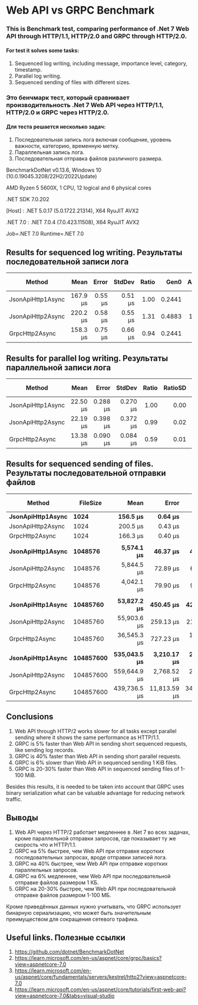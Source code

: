 # Web API vs GRPC Benchmark
### This is Benchmark test, comparing performance of **.Net 7 Web API through HTTP/1.1, HTTP/2.0 and GRPC through HTTP/2.0**.

#### For test it solves some tasks:
1. Sequenced log writing, including message, importance level, category, timestamp.
1. Parallel log writing. 
1. Sequenced sending of files with different sizes.

### Это бенчмарк тест, который сравнивает производительность **.Net 7 Web API через HTTP/1.1, HTTP/2.0 и GRPC через HTTP/2.0**.

#### Для теста решается несколько задач:
1. Последовательная запись лога включая сообщение, уровень важности, категорию, временную метку.
1. Параллельная запись лога.
1. Последовательная отправка файлов различного размера.

BenchmarkDotNet v0.13.6, Windows 10 (10.0.19045.3208/22H2/2022Update)

AMD Ryzen 5 5600X, 1 CPU, 12 logical and 6 physical cores

.NET SDK 7.0.202

  [Host]   : .NET 5.0.17 (5.0.1722.21314), X64 RyuJIT AVX2
  
  .NET 7.0 : .NET 7.0.4 (7.0.423.11508), X64 RyuJIT AVX2

Job=.NET 7.0  Runtime=.NET 7.0  

## Results for sequenced log writing. Результаты последовательной записи лога
|            Method |     Mean |   Error |  StdDev | Ratio |   Gen0 | Allocated | Alloc Ratio |
|------------------ |---------:|--------:|--------:|------:|-------:|----------:|------------:|
| JsonApiHttp1Async | 167.9 μs | 0.55 μs | 0.51 μs |  1.00 | 0.2441 |   7.52 KB |        1.00 |
| JsonApiHttp2Async | 220.2 μs | 0.58 μs | 0.55 μs |  1.31 | 0.4883 |  14.68 KB |        1.95 |
|    GrpcHttp2Async | 158.3 μs | 0.75 μs | 0.66 μs |  0.94 | 0.2441 |   6.79 KB |        0.90 |

## Results for parallel log writing. Результаты параллельной записи лога
|            Method |     Mean |    Error |   StdDev | Ratio | RatioSD |   Gen0 |   Gen1 | Allocated | Alloc Ratio |
|------------------ |---------:|---------:|---------:|------:|--------:|-------:|-------:|----------:|------------:|
| JsonApiHttp1Async | 22.50 μs | 0.288 μs | 0.270 μs |  1.00 |    0.00 | 0.4395 | 0.0977 |   7.77 KB |        1.00 |
| JsonApiHttp2Async | 22.19 μs | 0.398 μs | 0.372 μs |  0.99 |    0.02 | 0.8789 | 0.2441 |  14.96 KB |        1.92 |
|    GrpcHttp2Async | 13.38 μs | 0.090 μs | 0.084 μs |  0.59 |    0.01 | 0.4150 | 0.0732 |   7.05 KB |        0.91 |

## Results for sequenced sending of files. Результаты последовательной отправки файлов
|            Method |  FileSize |         Mean |        Error |       StdDev | Ratio | RatioSD |   Gen0 |   Gen1 |   Gen2 |   Allocated | Alloc Ratio |
|------------------ |---------- |-------------:|-------------:|-------------:|------:|--------:|-------:|-------:|-------:|------------:|------------:|
| **JsonApiHttp1Async** |      **1024** |     **156.5 μs** |      **0.64 μs** |      **0.60 μs** |  **1.00** |    **0.00** | **0.2441** |      **-** |      **-** |        **5 KB** |        **1.00** |
| JsonApiHttp2Async |      1024 |     200.5 μs |      0.43 μs |      0.40 μs |  1.28 |    0.01 | 0.4883 |      - |      - |     8.72 KB |        1.74 |
|    GrpcHttp2Async |      1024 |     166.3 μs |      0.40 μs |      0.37 μs |  1.06 |    0.00 | 0.2441 |      - |      - |     7.69 KB |        1.54 |
|                   |           |              |              |              |       |         |        |        |        |             |             |
| **JsonApiHttp1Async** |   **1048576** |   **5,574.1 μs** |     **46.37 μs** |     **41.11 μs** |  **1.00** |    **0.00** |      **-** |      **-** |      **-** |        **5 KB** |        **1.00** |
| JsonApiHttp2Async |   1048576 |   5,844.5 μs |     72.89 μs |     64.62 μs |  1.05 |    0.01 |      - |      - |      - |    18.55 KB |        3.71 |
|    GrpcHttp2Async |   1048576 |   4,042.1 μs |     79.90 μs |     95.11 μs |  0.72 |    0.02 | 7.8125 | 7.8125 | 7.8125 |   1040.4 KB |      208.00 |
|                   |           |              |              |              |       |         |        |        |        |             |             |
| **JsonApiHttp1Async** |  **10485760** |  **53,827.2 μs** |    **450.45 μs** |    **421.35 μs** |  **1.00** |    **0.00** |      **-** |      **-** |      **-** |     **5.27 KB** |        **1.00** |
| JsonApiHttp2Async |  10485760 |  55,903.6 μs |    259.13 μs |    216.38 μs |  1.04 |    0.01 |      - |      - |      - |    112.2 KB |       21.30 |
|    GrpcHttp2Async |  10485760 |  36,545.3 μs |    727.23 μs |  1,088.48 μs |  0.68 |    0.02 |      - |      - |      - |  10346.4 KB |    1,964.17 |
|                   |           |              |              |              |       |         |        |        |        |             |             |
| **JsonApiHttp1Async** | **104857600** | **535,043.5 μs** |  **3,210.17 μs** |  **2,680.63 μs** |  **1.00** |    **0.00** |      **-** |      **-** |      **-** |     **6.41 KB** |        **1.00** |
| JsonApiHttp2Async | 104857600 | 559,644.9 μs |  2,768.52 μs |  2,311.84 μs |  1.05 |    0.01 |      - |      - |      - |  1047.34 KB |      163.49 |
|    GrpcHttp2Async | 104857600 | 439,736.5 μs | 11,813.59 μs | 34,647.21 μs |  0.82 |    0.07 |      - |      - |      - | 103405.7 KB |   16,141.38 |

## Conclusions
1. Web API through HTTP/2 works slower for all tasks except parallel sending where it shows the same performance as HTTP/1.1.
1. GRPC is 5% faster than Web API in sending short sequenced requests, like sending log records.
1. GRPC is 40% faster than Web API in sending short parallel requests.
1. GRPC is 6% slower than Web API in sequenced sending 1 KiB files.
1. GRPC is 20-30% faster than Web API in sequenced sending files of 1-100 MiB.

Besides this results, it is needed to be taken into account that GRPC uses binary serialization what can be valuable advantage for reducing network traffic. 

## Выводы
1. Web API через HTTP/2 работает медленнее в .Net 7 во всех задачах, кроме параллельной отправки запросов, где показывает ту же скорость что и HTTP/1.1.
1. GRPC на 5% быстрее, чем Web API при отправке коротких последовательных запросах, вроде отправки записей лога.
1. GRPC на 40% быстрее, чем Web API при отправке коротких параллельных запросов.
1. GRPC на 6% медленнее, чем Web API при последовательной отправке файлов размером 1 КБ.
1. GRPC на 20-30% быстрее, чем Web API при последовательной отправке файлов размером 1-100 МБ.

Кроме приведённых данных нужно учитывать, что GRPC использует бинарную сериализацию, что может быть значительным преимуществом для сокращения сетевого трафика.

## Useful links. Полезные ссылки
1. https://github.com/dotnet/BenchmarkDotNet
1. https://learn.microsoft.com/en-us/aspnet/core/grpc/basics?view=aspnetcore-7.0
1. https://learn.microsoft.com/en-us/aspnet/core/fundamentals/servers/kestrel/http2?view=aspnetcore-7.0
1. https://learn.microsoft.com/en-us/aspnet/core/tutorials/first-web-api?view=aspnetcore-7.0&tabs=visual-studio

